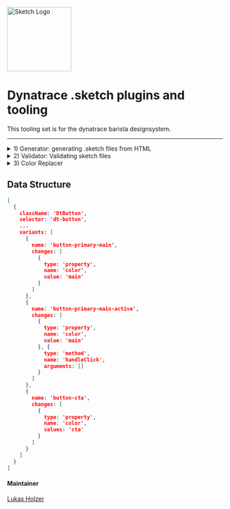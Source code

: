 
<img src="https://cdn.worldvectorlogo.com/logos/sketch-1.svg" alt="Sketch Logo" width="150"/>

# Dynatrace .sketch plugins and tooling

This tooling set is for the dynatrace barista designsystem.

<hr>
<details>
<summary>1) Generator: generating .sketch files from HTML</summary>

# Angular to Sketch App Generator

Generates a Sketch App Symbol library out of the *Dynatrace Angular Components Library*.

## How to get running

The generator needs a list of pages (urls) to crawl and draw.
Each page is drawn as own Symbol.
To modify the host of the page you can use the setter function.

``` typescript
const elementFetcher = new ElementFetcher();
elementFetcher.host = 'http://localhost:4200';
```

Just start the angular app on port **4200**, and pass the pages for the symbols in the index.ts
then hit in the terminal `npm start` and your sketch file is generated!

```typescript
const pages = [
  '/button/button--icon',
  '/button/button--primary',
  '/button/button--secondary',
  '/tile/tile--default',
];

new ElementFetcher().generateSketchFile(pages);
```

### Debugging

There are some debugging variables specified to modify the console output.
They are specefied in the `.vscode/launch.json` to be parsed while debugging with VSCode.
The environment Variable of `process.env.SKETCH = 'open-close'` opens and closes the Sketch app automatically on a MacOS machine.

``` javascript
process.env.DEBUG = 'true';
process.env.DEBUG_SVG = 'true';
process.env.DEBUG_BROWSER = 'true';
process.env.DEBUG_TRAVERSER = 'true';
process.env.SKETCH = 'open-close';
```

Open and close sketch.app on MacOS for easier development.

``` javascript
process.env.SKETCH = 'open-close';
```

### Testing the SVG generator

Just run `npm run test`

### Useful bash scripts

convert a folder to a .sketch file

``` bash
declare filename=dt-asset-lib
# rm -rf ${filename}.sketch
cd ${filename}
zip -r -X ../${filename}.zip *
cd ..
mv ${filename}.zip ${filename}.sketch
rm -rf ${filename}.zip
open ${filename}.sketch

```

convert .sketch file to folder:

``` bash
declare filename=dt-asset-lib
# rm -rf ${filename}.sketch
# cp ./${filename}.bak.sketch ${filename}.sketch
mv ${filename}.sketch ${filename}.zip
unzip ${filename}.zip -d ./${filename}
rm -rf ${filename}.zip
```

</details>

<details>
<summary>2) Validator: Validating sketch files</summary>

# Validator

This tool is found in `src/validate`
run `node dist/validate --file=path/to/file.sketch`

## Configuration

the selector can be `'document' | 'page' | 'symbolMaster' | 'group' | 'path' | 'shapeGroup' | 'rectangle'`

``` typescript
export const rules: IValidationRule[] = [
  {
    selector: ['symbolMaster','rectangle', 'path', ...], // all kind of sketch instances
    name: 'name-of-the-rule',
    description: `Description of the rule to display in output`,
    ignoreArtboards: ['artbord-name-to-be-ignored],
    validation: functionThatValidates,
  },
];
```

## Debugging

The following Debug variables are specified for enhanced logging.

``` javascript
process.env.DEBUG = 'true';
process.env.VERBOSE = 'true';
```

</details>

<details>
<summary>3) Color Replacer</summary>

# Color Replacer to change a set of unused legacy colors

run `node dist/color-replacer --file=path/to/file.sketch --colors=path/to/colors.json`
The script creates a `./_tmp`dir in the current workdir with the canged file.

All colors have to be provided as **HEX** colors
The **colors.json** file follows following convention:

## Debugging 

The environment Variable of `process.env.SKETCH = 'open-close'` opens and closes the Sketch app automatically on a MacOS machine.

``` javascript
process.env.DEBUG = 'true';
process.env.VERBOSE = 'true';
process.env.SKETCH = 'open-close';
```

```json
{
  "oldcolor": "newcolor",
  "#AJ54K0": "#333333",
  ...
}
```

</details>

## Data Structure

```json
[
  {
    className: 'DtButton',
    selector: 'dt-button',
    ...
    variants: [
      {
        name: 'button-primary-main',
        changes: [
          {
            type: 'property',
            name: 'color',
            value: 'main'
          }
        ]
      },
      {
        name: 'button-primary-main-active',
        changes: [
          {
            type: 'property',
            name: 'color',
            value: 'main'
          }, {
            type: 'method',
            name: 'handleClick',
            arguments: []
          }
        ]
      },
      {
        name: 'button-cta',
        changes: [
          {
            type: 'property',
            name: 'color',
            values: 'cta'
          }
        ]
      }
    ]
  }
]
```

#### Maintainer

[Lukas Holzer](lukas.holzer@dynatrace.com)
